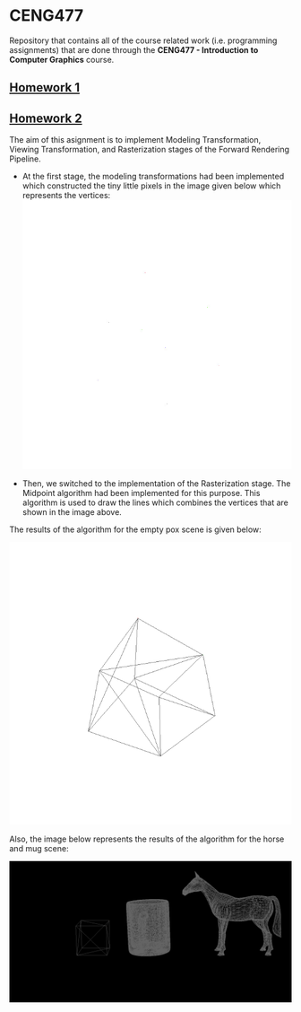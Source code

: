 # CENG477

Repository that contains all of the course related work (i.e. programming assignments) that are done through the **CENG477 - Introduction to Computer Graphics** course.

## [Homework 1](/Homework1)

## [Homework 2](https://github.com/idilsulo/CENG477/tree/master/Homework2)
The aim of this asignment is to implement Modeling Transformation, Viewing Transformation,
and Rasterization stages of the Forward Rendering Pipeline.
 
* At the first stage, the modeling transformations had been implemented which constructed the tiny little pixels in the image given below which represents the vertices:
![Empty Box Modeling Transformations](Homework2/images/empty_box_modeling_transformations.jpeg)

* Then, we switched to the implementation of the Rasterization stage. The Midpoint algorithm had been implemented for this purpose. This algorithm is used to draw the lines which combines the vertices that are shown in the image above. 

The results of the algorithm for the empty pox scene is given below:

![Empty Box Midpoint](Homework2/images/empty_box_midpoint.png)

Also, the image below represents the results of the algorithm for the horse and mug scene:

![Horse and Mug Midpoint](Homework2/images/horse_and_mug_midpoint.png)
